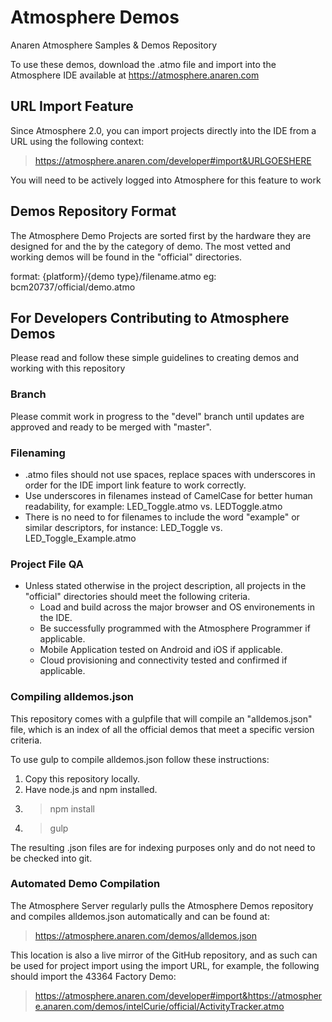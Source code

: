 # Atmosphere Demos

Anaren Atmosphere Samples &amp; Demos Repository

To use these demos, download the .atmo file and import into the Atmosphere IDE available at https://atmosphere.anaren.com


## URL Import Feature

Since Atmosphere 2.0, you can import projects directly into the IDE from a URL using the following context:

> https://atmosphere.anaren.com/developer#import&URLGOESHERE

You will need to be actively logged into Atmosphere for this feature to work


## Demos Repository Format

The Atmosphere Demo Projects are sorted first by the hardware they are designed for and the by the category of demo. The most vetted and working demos will be found in the "official" directories.

format: {platform}/{demo type}/filename.atmo
eg:  bcm20737/official/demo.atmo

 
## For Developers Contributing to Atmosphere Demos

Please read and follow these simple guidelines to creating demos and working with this repository


### Branch

Please commit work in progress to the "devel" branch until updates are approved and ready to be merged with "master".


### Filenaming

* .atmo files should not use spaces, replace spaces with underscores in order for the IDE import link feature to work correctly.
* Use underscores in filenames instead of CamelCase for better human readability, for example: LED_Toggle.atmo vs. LEDToggle.atmo 
* There is no need to for filenames to include the word "example" or similar descriptors, for instance: LED_Toggle vs. LED_Toggle_Example.atmo


### Project File QA

* Unless stated otherwise in the project description, all projects in the "official" directories should meet the following criteria.
  * Load and build across the major browser and OS environements in the IDE.
  * Be successfully programmed with the Atmosphere Programmer if applicable.
  * Mobile Application tested on Android and iOS if applicable.
  * Cloud provisioning and connectivity tested and confirmed if applicable.


### Compiling alldemos.json

This repository comes with a gulpfile that will compile an "alldemos.json" file, which is an index of all the official demos that meet a specific version criteria.

To use gulp to compile alldemos.json follow these instructions:

1. Copy this repository locally.
2. Have node.js and npm installed.
3. > npm install
4. > gulp

The resulting .json files are for indexing purposes only and do not need to be checked into git.


### Automated Demo Compilation

The Atmosphere Server regularly pulls the Atmosphere Demos repository and compiles alldemos.json automatically and can be found at:

> https://atmosphere.anaren.com/demos/alldemos.json

This location is also a live mirror of the GitHub repository, and as such can be used for project import using the import URL, for example, the following should import the 43364 Factory Demo:

> https://atmosphere.anaren.com/developer#import&https://atmosphere.anaren.com/demos/intelCurie/official/ActivityTracker.atmo

